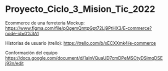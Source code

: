 # Proyecto_Ciclo_3_Mision_Tic_2022
Ecommerce de una ferreteria
Mockup: https://www.figma.com/file/pQgemQmtpGpt72Lj9PtHX3/E-commerce?node-id=0%3A1

Historias de usuario (trello): https://trello.com/b/xECXXmk4/e-commerce


Conformación del equipo https://docs.google.com/document/d/1aInVQuaUD7cmDPeMSCtyDSimqDSEj93n/edit